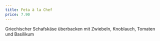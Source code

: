 ```yaml
---
title: Feta à la Chef
price: 7.90
---
```


Griechischer Schafskäse überbacken mit Zwiebeln, Knoblauch, Tomaten und Basilikum
